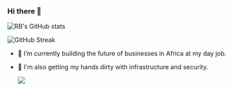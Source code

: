 ### Hi there 👋

<!--
**sauce-kode/sauce-kode** is a ✨ _special_ ✨ repository because its `README.md` (this file) appears on your GitHub profile.
-->

![RB's GitHub stats](https://github-readme-stats.vercel.app/api?username=sauce-kode&theme=cobalt)

![GitHub Streak](https://streak-stats.demolab.com?user=sauce-kode&theme=dark)

- 🔭 I’m currently building the future of businesses in Africa at my day job.
- 🎯 I'm also getting my hands dirty with infrastructure and security.

  ![](https://komarev.com/ghpvc/?username=sauce-kode)
